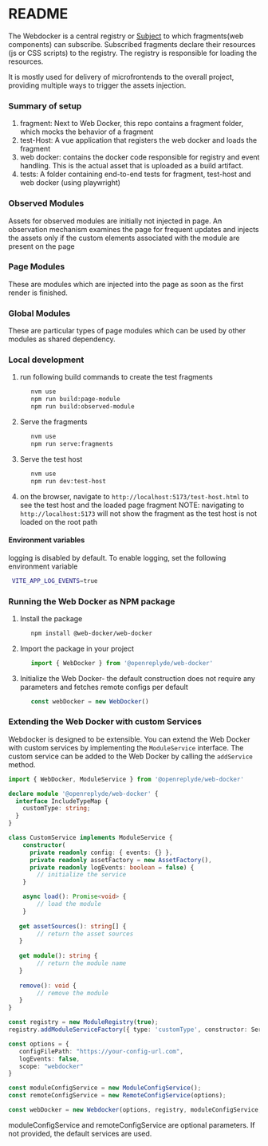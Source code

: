 # README

The Webdocker is a central registry or [Subject](https://en.wikipedia.org/wiki/Observer_pattern)
to which fragments(web components) can subscribe. Subscribed fragments declare their resources (js or CSS scripts) to the
registry. The registry is responsible for loading the resources.

It is mostly used for delivery of microfrontends to the overall project, providing multiple ways to trigger the assets injection.

### Summary of setup

1. fragment: Next to Web Docker, this repo contains a fragment folder, which mocks the behavior of a fragment
2. test-Host: A vue application that registers the web docker and loads the fragment
3. web docker: contains the docker code responsible for registry and event handling. This is the actual asset that
   is uploaded as a build artifact.
4. tests: A folder containing end-to-end tests for fragment, test-host and web docker (using playwright)

### Observed Modules

Assets for observed modules are initially not injected in page. An observation mechanism examines the page for frequent updates
and injects the assets only if the custom elements associated with the module are present on the page

### Page Modules

These are modules which are injected into the page as soon as the first render is finished.

### Global Modules

These are particular types of page modules which can be used by other modules as shared dependency.   

### Local development

1. run following build commands to create the test fragments
   ```bash
      nvm use
      npm run build:page-module
      npm run build:observed-module
   ```
2. Serve the fragments
   ```bash
      nvm use
      npm run serve:fragments
   ```
3. Serve the test host
   ```bash
      nvm use
      npm run dev:test-host
   ```
4. on the browser, navigate to `http://localhost:5173/test-host.html` to see the test host and the loaded page fragment
NOTE: navigating to `http://localhost:5173` will not show the fragment as the test host is not loaded on the root path

#### Environment variables
logging is disabled by default. To enable logging, set the following environment variable
   
   ```bash
    VITE_APP_LOG_EVENTS=true
   ```

### Running the Web Docker as NPM package

1. Install the package
   ```bash
      npm install @web-docker/web-docker
   ```
2. Import the package in your project
   ```javascript
      import { WebDocker } from '@openreplyde/web-docker'
   ```
3. Initialize the Web Docker- the default construction does not require any parameters and fetches remote configs per default
   ```javascript
      const webDocker = new WebDocker()
   ```

### Extending the Web Docker with custom Services
Webdocker is designed to be extensible. You can extend the Web Docker with custom services by implementing the `ModuleService` interface.
The custom service can be added to the Web Docker by calling the `addService` method.

```typescript
import { WebDocker, ModuleService } from '@openreplyde/web-docker'

declare module '@openreplyde/web-docker' {
  interface IncludeTypeMap {
    customType: string;
  }
}

class CustomService implements ModuleService {
    constructor(
      private readonly config: { events: {} },
      private readonly assetFactory = new AssetFactory(),
      private readonly logEvents: boolean = false) {
        // initialize the service
    }

    async load(): Promise<void> {
        // load the module
    }
    
   get assetSources(): string[] {
        // return the asset sources
   }
   
   get module(): string {
        // return the module name
   }
   
   remove(): void {
        // remove the module
   }
}

const registry = new ModuleRegistry(true);
registry.addModuleServiceFactory({ type: 'customType', constructor: ServiceExtension });

const options = {
   configFilePath: "https://your-config-url.com",
   logEvents: false,
   scope: "webdocker"
}

const moduleConfigService = new ModuleConfigService();
const remoteConfigService = new RemoteConfigService(options);

const webDocker = new Webdocker(options, registry, moduleConfigService, remoteConfigService);
```

moduleConfigService and remoteConfigService are optional parameters. If not provided, the default services are used.


